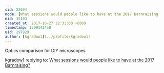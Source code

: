 ```yaml
---
cid: 22694
node: [What sessions would people like to have at the 2017 Barnraising?](../notes/warren/10-27-2017/what-sessions-would-people-like-to-have-at-the-2017-barnraising)
nid: 15103
created_at: 2017-10-27 22:31:00 +0000
timestamp: 1509143460
uid: 297929
author: [kgradow1](../profile/kgradow1)
---
```


Optics comparison for DIY microscopes

[kgradow1](../profile/kgradow1) replying to: [What sessions would people like to have at the 2017 Barnraising?](../notes/warren/10-27-2017/what-sessions-would-people-like-to-have-at-the-2017-barnraising)

